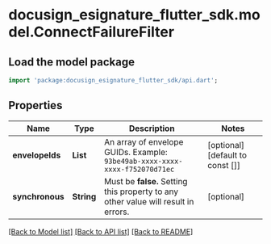 # docusign_esignature_flutter_sdk.model.ConnectFailureFilter

## Load the model package
```dart
import 'package:docusign_esignature_flutter_sdk/api.dart';
```

## Properties
Name | Type | Description | Notes
------------ | ------------- | ------------- | -------------
**envelopeIds** | **List<String>** | An array of envelope GUIDs.  Example: `93be49ab-xxxx-xxxx-xxxx-f752070d71ec`  | [optional] [default to const []]
**synchronous** | **String** | Must be **false.** Setting this property to any other value will result in errors. | [optional] 

[[Back to Model list]](../README.md#documentation-for-models) [[Back to API list]](../README.md#documentation-for-api-endpoints) [[Back to README]](../README.md)


